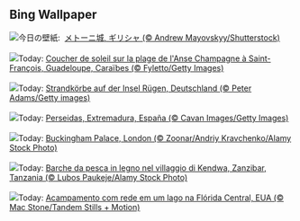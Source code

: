 ## Bing Wallpaper
![](https://www.bing.com/th?id=OHR.MethoniCastle_JA-JP3234736349_UHD.jpg&w=1000)今日の壁紙: &nbsp;[メトーニ城, ギリシャ (© Andrew Mayovskyy/Shutterstock)](https://www.bing.com/th?id=OHR.MethoniCastle_JA-JP3234736349_UHD.jpg)
<br><br/>
![](https://www.bing.com/th?id=OHR.SaintFrancois_FR-FR9354176013_UHD.jpg&w=1000)Today: [Coucher de soleil sur la plage de l'Anse Champagne à Saint-François, Guadeloupe, Caraïbes (© Fyletto/Getty Images)](https://www.bing.com/th?id=OHR.SaintFrancois_FR-FR9354176013_UHD.jpg)
<br><br/>
![](https://www.bing.com/th?id=OHR.WickerBeachBaskets_DE-DE6881369278_UHD.jpg&w=1000)Today: [Strandkörbe auf der Insel Rügen, Deutschland (© Peter Adams/Getty images)](https://www.bing.com/th?id=OHR.WickerBeachBaskets_DE-DE6881369278_UHD.jpg)
<br><br/>
![](https://www.bing.com/th?id=OHR.PerseidasExtremadura_ES-ES2162397207_UHD.jpg&w=1000)Today: [Perseidas, Extremadura, España (© Cavan Images/Getty Images)](https://www.bing.com/th?id=OHR.PerseidasExtremadura_ES-ES2162397207_UHD.jpg)
<br><br/>
![](https://www.bing.com/th?id=OHR.BuckinghamOpening2024_EN-GB9070142687_UHD.jpg&w=1000)Today: [Buckingham Palace, London (© Zoonar/Andriy Kravchenko/Alamy Stock Photo)](https://www.bing.com/th?id=OHR.BuckinghamOpening2024_EN-GB9070142687_UHD.jpg)
<br><br/>
![](https://www.bing.com/th?id=OHR.ZanzibarBoats_IT-IT2498729421_UHD.jpg&w=1000)Today: [Barche da pesca in legno nel villaggio di Kendwa, Zanzibar, Tanzania (© Lubos Paukeje/Alamy Stock Photo)](https://www.bing.com/th?id=OHR.ZanzibarBoats_IT-IT2498729421_UHD.jpg)
<br><br/>
![](https://www.bing.com/th?id=OHR.HammockCamping_PT-BR1798965099_UHD.jpg&w=1000)Today: [Acampamento com rede em um lago na Flórida Central, EUA (© Mac Stone/Tandem Stills + Motion)](https://www.bing.com/th?id=OHR.HammockCamping_PT-BR1798965099_UHD.jpg)
<br><br/>
